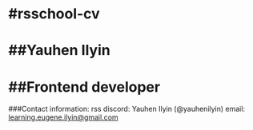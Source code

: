 #rsschool-cv
===
##Yauhen Ilyin
===
##Frontend developer
===
###Contact information:
rss discord: Yauhen Ilyin (@yauhenilyin)
email: learning.eugene.ilyin@gmail.com